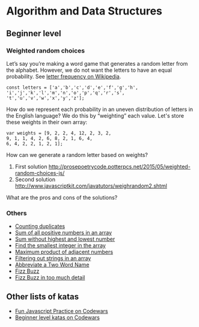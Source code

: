# Algorithm and Data Structures

## Beginner level

### Weighted random choices

Let’s say you’re making a word game that generates a random letter from the alphabet. However, we do not want the letters to have an equal probability. See [letter frequency on Wikipedia](https://en.wikipedia.org/wiki/Letter_frequency).

```
const letters = ['a','b','c','d','e','f','g','h', 'i','j','k','l','m','n','o','p','q','r','s', 't','u','v','w','x','y','z'];
```

How do we represent each probability in an uneven distribution of letters in the English language? We do this by “weighting” each value. Let's store these weights in their own array:

```
var weights = [9, 2, 2, 4, 12, 2, 3, 2,
9, 1, 1, 4, 2, 6, 8, 2, 1, 6, 4,
6, 4, 2, 2, 1, 2, 1];
```

How can we generate a random letter based on weights?

1. First solution http://prosepoetrycode.potterpcs.net/2015/05/weighted-random-choices-js/
2. Second solution http://www.javascriptkit.com/javatutors/weighrandom2.shtml

What are the pros and cons of the solutions?

### Others

- [Counting duplicates](https://www.codewars.com/kata/54bf1c2cd5b56cc47f0007a1/javascript)
- [Sum of all positive numbers in an array](https://www.codewars.com/kata/sum-of-positive/javascript)
- [Sum without highest and lowest number](https://www.codewars.com/kata/sum-without-highest-and-lowest-number/javascript)
- [Find the smallest integer in the array](https://www.codewars.com/kata/find-the-smallest-integer-in-the-array/javascript)
- [Maximum product of adjacent numbers](https://www.codewars.com/kata/maximum-product/javascript)
- [Filtering out strings in an array](https://www.codewars.com/kata/list-filtering/javascript)
- [Abbreviate a Two Word Name](https://www.codewars.com/kata/abbreviate-a-two-word-name/javascript)
- [Fizz Buzz](https://leetcode.com/problems/fizz-buzz/)
- [Fizz Buzz in too much detail](https://www.tomdalling.com/blog/software-design/fizzbuzz-in-too-much-detail/)

## Other lists of katas

- [Fun Javascript Practice on Codewars](https://www.codewars.com/collections/fun-javascript-practice)
- [Beginner level katas on Codewars](https://www.codewars.com/collections/beginners)
